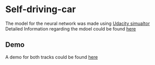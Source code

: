 # Self-driving-car

The model for the neural network was made using <a href="https://github.com/udacity/self-driving-car-sim">Udacity simualtor</a>
<br>
Detailed Information regarding the mdoel could be found <a href="https://github.com/MostafaXLotfy/Self-driving-car/blob/master/report.pdf">here</a>
<br>
## Demo
A demo for both tracks could be found <a href="https://drive.google.com/drive/folders/1wTubNVjVxjm3bXL2bgWlYDGhILeu_TJF"> here</a>
